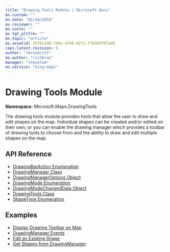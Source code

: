 ```yaml
---
title: "Drawing Tools Module | Microsoft Docs"
ms.custom: ""
ms.date: "02/28/2018"
ms.reviewer: ""
ms.suite: ""
ms.tgt_pltfrm: ""
ms.topic: "article"
ms.assetid: 2676224d-745e-4746-b271-f7636df07a46
caps.latest.revision: 9
author: "rbrundritt"
ms.author: "richbrun"
manager: "stevelom"
ms.service: "bing-maps"
---
```

# Drawing Tools Module
**Namespace**: Microsoft.Maps.DrawingTools

The drawing tools module provides tools that allow the user to draw and edit shapes on the map. Individual shapes can be created and/or edited on their own, or you can enable the drawing manager which provides a toolbar of drawing tools to choose from and the ability to draw and edit multiple shapes on the map. 

## API Reference ##

* [DrawingBarAction Enumeration](../v8-web-control/drawingbaraction-enumeration.md)
* [DrawingManager Class](../v8-web-control/drawingmanager-class.md)
* [DrawingManagerOptions Object](../v8-web-control/drawingmanageroptions-object.md)
* [DrawingMode Enumeration](../v8-web-control/drawingmode-enumeration.md)
* [DrawingModeChangedData Object](../v8-web-control/drawingmodechangeddata-object.md)
* [DrawingTools Class](../v8-web-control/drawingtools-class.md)
* [ShapeType Enumeration](../v8-web-control/shapetype-enumeration.md)

## Examples ##

* [Display Drawing Toolbar on Map](../v8-web-control/display-drawing-toolbar-on-map.md)
* [DrawingManager Events](../v8-web-control/drawingmanager-events.md)
* [Edit an Existing Shape](../v8-web-control/edit-an-existing-shape.md) 
* [Get Shapes from DrawingManager](../v8-web-control/get-shapes-from-drawingmanager.md)
